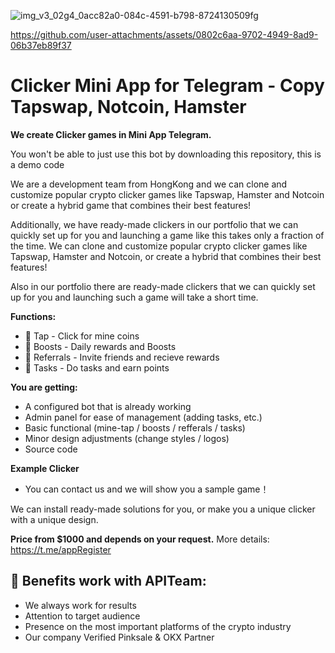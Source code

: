 




![img_v3_02g4_0acc82a0-084c-4591-b798-8724130509fg](https://github.com/user-attachments/assets/b289f0f2-c2bc-45cf-bb61-1b962e91a832)


https://github.com/user-attachments/assets/0802c6aa-9702-4949-8ad9-06b37eb89f37


# Clicker Mini App for Telegram - Copy Tapswap, Notcoin, Hamster

**We create Clicker games in Mini App Telegram.**

You won't be able to just use this bot by downloading this repository, this is a demo code

We are a development team from HongKong and we can clone and customize popular crypto clicker games like Tapswap, Hamster and Notcoin or create a hybrid game that combines their best features!

Additionally, we have ready-made clickers in our portfolio that we can quickly set up for you and launching a game like this takes only a fraction of the time. We can clone and customize popular crypto clicker games like Tapswap, Hamster and Notcoin, or create a hybrid that combines their best features!

Also in our portfolio there are ready-made clickers that we can quickly set up for you and launching such a game will take a short time.

**Functions:**
- 🤘 Tap - Click for mine coins
- 🚀 Boosts - Daily rewards and Boosts
- 🤝 Referrals - Invite friends and recieve rewards
- 📝 Tasks - Do tasks and earn points

**You are getting:**

- A configured bot that is already working
- Admin panel for ease of management (adding tasks, etc.)
- Basic functional (mine-tap / boosts / refferals / tasks)
- Minor design adjustments (change styles / logos) 
- Source code

**Example Clicker**

- You can contact us and we will show you a sample game！

We can install ready-made solutions for you, or make you a unique clicker with a unique design.

**Price from $1000 and depends on your request.** More details: https://t.me/appRegister

## 💎 Benefits work with APITeam:

- We always work for results
- Attention to target audience
- Presence on the most important platforms of the crypto industry
- Our company Verified Pinksale & OKX Partner

